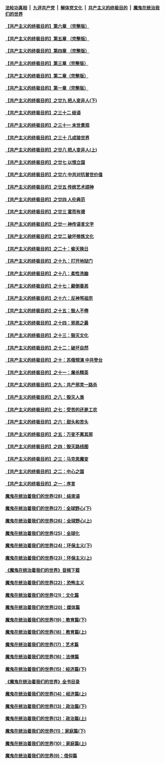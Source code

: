 ####  [法轮功真相](../../../../basic/blob/master/README.md?t=04282101) &nbsp;|&nbsp; [九评共产党](../../../../9ping.md/blob/master/README.md?t=04282101) &nbsp;|&nbsp; [解体党文化](../../../../jtdwh.md/blob/master/README.md?t=04282101)  &nbsp;|&nbsp; [共产主义的终极目的](../../../../gczydzjmd.md/blob/master/README.md?t=04282101) &nbsp;|&nbsp; [魔鬼在统治我们的世界](../../../../mgztzwmdsj.md/blob/master/README.md?t=04282101) 

#### [【共产主义的终极目的】第六章 （完整版）](../pages/nsc422/n11428913.md?t=04282101) 

#### [【共产主义的终极目的】第五章 （完整版）](../pages/nsc422/n11428912.md?t=04282101) 

#### [【共产主义的终极目的】第四章 （完整版）](../pages/nsc422/n11428907.md?t=04282101) 

#### [【共产主义的终极目的】第三章（完整版）](../pages/nsc422/n11428848.md?t=04282101) 

#### [【共产主义的终极目的】第二章（完整版）](../pages/nsc422/n11428831.md?t=04282101) 

#### [【共产主义的终极目的】第一章（完整版）](../pages/nsc422/n11417651.md?t=04282101) 

#### [【共产主义的终极目的】之廿九 把人变非人(下)](../pages/nsc422/n11344140.md?t=04282101) 

#### [【共产主义的终极目的】之三十二 结语](../pages/nsc422/n11360535.md?t=04282101) 

#### [【共产主义的终极目的】之三十一 末世景观](../pages/nsc422/n11351129.md?t=04282101) 

#### [【共产主义的终极目的】之三十 几成狼世界](../pages/nsc422/n11348280.md?t=04282101) 

#### [【共产主义的终极目的】之廿八 把人变非人(上)](../pages/nsc422/n11340492.md?t=04282101) 

#### [【共产主义的终极目的】之廿七 以恨立国](../pages/nsc422/n11336944.md?t=04282101) 

#### [【共产主义的终极目的】之廿六 中共对抗普世价值](../pages/nsc422/n11324785.md?t=04282101) 

#### [【共产主义的终极目的】之廿五 传统艺术颂神](../pages/nsc422/n11296396.md?t=04282101) 

#### [【共产主义的终极目的】之廿四 人伦典范](../pages/nsc422/n11296397.md?t=04282101) 

#### [【共产主义的终极目的】之廿三 富而有德](../pages/nsc422/n11283598.md?t=04282101) 

#### [【共产主义的终极目的】之廿一 神传语言文字](../pages/nsc422/n11263265.md?t=04282101) 

#### [【共产主义的终极目的】之廿二 破坏修炼文化](../pages/nsc422/n11245728.md?t=04282101) 

#### [【共产主义的终极目的】之二十：偷天换日](../pages/nsc422/n11238846.md?t=04282101) 

#### [【共产主义的终极目的】之十九：打开地狱门](../pages/nsc422/n11206376.md?t=04282101) 

#### [【共产主义的终极目的】之十八：柔性洗脑](../pages/nsc422/n11199994.md?t=04282101) 

#### [【共产主义的终极目的】之十七：颠倒善恶](../pages/nsc422/n11179782.md?t=04282101) 

#### [【共产主义的终极目的】之十六：反神骂祖宗](../pages/nsc422/n11166798.md?t=04282101) 

#### [【共产主义的终极目的】之十五：毁人不倦](../pages/nsc422/n11166792.md?t=04282101) 

#### [【共产主义的终极目的】之十四：邪恶之最](../pages/nsc422/n11150249.md?t=04282101) 

#### [【共产主义的终极目的】之十三：毁灭文化](../pages/nsc422/n11135227.md?t=04282101) 

#### [【共产主义的终极目的】之十二：破坏自然](../pages/nsc422/n11135214.md?t=04282101) 

#### [【共产主义的终极目的】之十：苏俄预演 中共登台](../pages/nsc422/n11118424.md?t=04282101) 

#### [【共产主义的终极目的】之十一：屠杀精英](../pages/nsc422/n11118442.md?t=04282101) 

#### [【共产主义的终极目的】之九：共产邪灵一路杀](../pages/nsc422/n11114139.md?t=04282101) 

#### [【共产主义的终极目的】之八：毁灭人类](../pages/nsc422/n11108503.md?t=04282101) 

#### [【共产主义的终极目的】之七：受苦的还是工农](../pages/nsc422/n11101809.md?t=04282101) 

#### [【共产主义的终极目的】之六：甜头和苦头](../pages/nsc422/n11096971.md?t=04282101) 

#### [【共产主义的终极目的】之五：万变不离其邪](../pages/nsc422/n11091285.md?t=04282101) 

#### [【共产主义的终极目的】之四：毁灭路线图](../pages/nsc422/n11086284.md?t=04282101) 

#### [【共产主义的终极目的】之三：马克思魔变](../pages/nsc422/n11061941.md?t=04282101) 

#### [【共产主义的终极目的】之二：中心之国](../pages/nsc422/n11047728.md?t=04282101) 

#### [【共产主义的终极目的】之一：序言](../pages/nsc422/n11086077.md?t=04282101) 

#### [魔鬼在统治着我们的世界(28)：结束语](../pages/nsc422/n10936246.md?t=04282101) 

#### [魔鬼在统治着我们的世界(27)：全球野心(下)](../pages/nsc422/n10928319.md?t=04282101) 

#### [魔鬼在统治着我们的世界(26)：全球野心(上)](../pages/nsc422/n10900318.md?t=04282101) 

#### [魔鬼在统治着我们的世界(25)：全球化](../pages/nsc422/n10788205.md?t=04282101) 

#### [魔鬼在统治着我们的世界(24)：环保主义(下)](../pages/nsc422/n10695307.md?t=04282101) 

#### [魔鬼在统治着我们的世界(23)：环保主义(上)](../pages/nsc422/n10688613.md?t=04282101) 

#### [《魔鬼在统治着我们的世界》音频下载](../pages/nsc422/n10635553.md?t=04282101) 

#### [魔鬼在统治着我们的世界(22)：恐怖主义](../pages/nsc422/n10614727.md?t=04282101) 

#### [魔鬼在统治着我们的世界(21)：文化篇](../pages/nsc422/n10597706.md?t=04282101) 

#### [魔鬼在统治着我们的世界(20)：媒体篇](../pages/nsc422/n10586579.md?t=04282101) 

#### [魔鬼在统治着我们的世界(19)：教育篇(下)](../pages/nsc422/n10564808.md?t=04282101) 

#### [魔鬼在统治着我们的世界(18)：教育篇(上)](../pages/nsc422/n10526970.md?t=04282101) 

#### [魔鬼在统治着我们的世界(17)：艺术篇](../pages/nsc422/n10499093.md?t=04282101) 

#### [魔鬼在统治着我们的世界(16)：法律篇](../pages/nsc422/n10485969.md?t=04282101) 

#### [魔鬼在统治着我们的世界(15)：经济篇(下)](../pages/nsc422/n10469975.md?t=04282101) 

#### [《魔鬼在统治着我们的世界》全书目录](../pages/nsc422/n10464261.md?t=04282101) 

#### [魔鬼在统治着我们的世界(14)：经济篇(上)](../pages/nsc422/n10457370.md?t=04282101) 

#### [魔鬼在统治着我们的世界(13)：政治篇(下)](../pages/nsc422/n10448270.md?t=04282101) 

#### [魔鬼在统治着我们的世界(12)：政治篇(上)](../pages/nsc422/n10444576.md?t=04282101) 

#### [魔鬼在统治着我们的世界(11)：家庭篇(下)](../pages/nsc422/n10440961.md?t=04282101) 

#### [魔鬼在统治着我们的世界(10)：家庭篇(上)](../pages/nsc422/n10435448.md?t=04282101) 

#### [魔鬼在统治着我们的世界(9)：信仰篇](../pages/nsc422/n10432159.md?t=04282101) 

